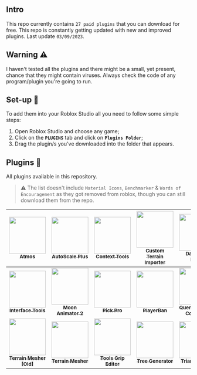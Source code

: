 ## Intro
This repo currently contains `27 paid plugins` that you can download for free.
This repo is constantly getting updated with new and improved plugins.
Last update `03/09/2023`.

## Warning ⚠
I haven't tested all the plugins and there might be a small, yet present, chance that they might contain viruses. Always check the code of any program/plugin you're going to run.

## Set-up 🔧
To add them into your Roblox Studio all you need to follow some simple steps:
1) Open Roblox Studio and choose any game;
2) Click on the **`PLUGINS`** tab and click on **`Plugins Folder`**;
3) Drag the plugin/s you've downloaded into the folder that appears.

## Plugins 📖
All plugins available in this repository.
  > ⚠️
  > The list doesn't include `Material Icons`, `Benchmarker` & `Words of Encouragement` as they got removed from roblox, though you can still download them from the repo.
<!-- PLUGIN LIST BEGIN -->
<!-- table template -->
| [<img src="https://tr.rbxcdn.com/3ebba37973f6ec3d598f702730015857/512/512/Image/Png" width="100px;"/><br /><sub><b>Atmos</b></sub>](https://create.roblox.com/marketplace/asset/2971874773/Atmos-professional-skyboxes-and-lighting)<br />        | [<img src="https://tr.rbxcdn.com/1e1a696633b42607d4ee57a607f65234/512/512/Image/Png" width="100px;"/><br /><sub><b>AutoScale Plus</b></sub>](https://create.roblox.com/marketplace/asset/5100886874/AutoScale-Plus)<br /> | [<img src="https://tr.rbxcdn.com/01ccf627d8ff175c30543f1676d1df60/512/512/Image/Png" width="100px;"/><br /><sub><b>Context Tools</b></sub>](https://create.roblox.com/marketplace/asset/716593287/Context-Tools-Plugin)<br />          | [<img src="https://tr.rbxcdn.com/844eb7995a072f0cbf3fbd76d50570ec/512/512/Image/Png" width="100px;"/><br /><sub><b>Custom Terrain Importer</b></sub>](https://create.roblox.com/marketplace/asset/3980893189)<br /> | [<img src="https://tr.rbxcdn.com/f590237d222a6522c387264e35f18d92/512/512/Image/Png" width="100px;"/><br /><sub><b>DataStore Editor</b></sub>](https://create.roblox.com/marketplace/asset/701506235)<br />    | [<img src="https://tr.rbxcdn.com/6fae04b541943de62018f43b867bd07d/512/512/Image/Png" width="100px;"/><br /><sub><b>GroupBan</b></sub>](https://create.roblox.com/marketplace/asset/5060071204)<br />                               | [<img src="https://tr.rbxcdn.com/c6a3f721dcb4e4be9b47762625b07f52/512/512/Image/Png" width="100px;"/><br /><sub><b>InCommand</b></sub>](https://create.roblox.com/marketplace/asset/4987562465)<br />  |
| :-----------------------------------------------------------------------------------------------------------------------------------------------------------------: | :-----------------------------------------------------------------------------------------------------------------------------------------------------------------------: | :-------------------------------------------------------------------------------------------------------------------------------------------------------------------: | :-------------------------------------------------------------------------------------------------------------------------------------------------------------: | :------------------------------------------------------------------------------------------------------------------------------------------------------------: | :---------------------------------------------------------------------------------------------------------------------------------------------------------------------------: | :-----------------------------------------------------------------------------------------------------------------------------------------------------------: |
|[<img src="https://tr.rbxcdn.com/61e34a19c5cdc1f07f2dcaf358c7a216/512/512/Image/Png" width="100px;"/><br /><sub><b>Interface Tools</b></sub>](https://create.roblox.com/marketplace/asset/4500377880/Interface-Tools)<br />|[<img src="https://tr.rbxcdn.com/88919bea73c0273bca40f90de950e1ae/512/512/Image/Png" width="100px;"/><br /><sub><b>Moon Animator 2</b></sub>](https://create.roblox.com/marketplace/asset/4725618216/Moon-Animator-2)<br />|[<img src="https://tr.rbxcdn.com/61fea8a5d83524eb6fd5d5811d6113e0/512/512/Image/Png" width="100px;"/><br /><sub><b>Pick Pro</b></sub>](https://create.roblox.com/marketplace/asset/2724083983)<br />|[<img src="https://tr.rbxcdn.com/fe84e074488fae380ccd086edf34307d/512/512/Image/Png" width="100px;"/><br /><sub><b>PlayerBan</b></sub>](https://create.roblox.com/marketplace/asset/1468166847/PlayerBan-Ban-Players-Easily)<br />|[<img src="https://tr.rbxcdn.com/1f9785783b2a5b96f5e528246976074d/512/512/Image/Png" width="100px;"/><br /><sub><b>Quenty's Class Converter</b></sub>](https://create.roblox.com/marketplace/asset/906681627/Quentys-Class-Converter-API-based)<br />|[<img src="https://tr.rbxcdn.com/b5ad95e9e51d6cfab234366c8a8b5d41/512/512/Image/Png" width="100px;"/><br /><sub><b>Quenty's Part to Terrain</b></sub>](https://create.roblox.com/marketplace/asset/1618177131/Quentys-Part-to-Terrain-Preserve-old-terrain)<br />|[<img src="https://tr.rbxcdn.com/dec18cae2188a7582922c5ee076dd8f2/512/512/Image/Png" width="100px;"/><br /><sub><b>RbxMusic</b></sub>](https://create.roblox.com/marketplace/asset/4476041065/RbxMusic)<br /> |[<img src="https://tr.rbxcdn.com/c76c8848f981c986d152f7aec57a938a/512/512/Image/Png" width="100px;"/><br /><sub><b>RigEdit Plus</b></sub>](https://create.roblox.com/marketplace/asset/4486409103)<br />|[<img src="https://tr.rbxcdn.com/2ce3a4b48a0f6186016a855743406ac0/512/512/Image/Png" width="100px;"/><br /><sub><b>Team Create with Hats</b></sub>](https://create.roblox.com/marketplace/asset/990908723)<br />|
[<img src="https://tr.rbxcdn.com/98df50f87b12ee6fbb76ff3b3538d715/512/512/Image/Png" width="100px;"/><br /><sub><b>Terrain Mesher [Old]</b></sub>](https://create.roblox.com/marketplace/asset/1152074749/Terrain-Mesher-Old)<br />|[<img src="https://tr.rbxcdn.com/1e15921e8b2c47dadc0a5b1cdc5037c1/512/512/Image/Png" width="100px;"/><br /><sub><b>Terrain Mesher</b></sub>](https://create.roblox.com/marketplace/asset/4482617278/Terrain-Mesher)<br />| [<img src="https://tr.rbxcdn.com/50a4279be89988aa03e0b31484cedc66/512/512/Image/Png" width="100px;"/><br /><sub><b>Tools Grip Editor</b></sub>](https://create.roblox.com/marketplace/asset/174577307/Tool-Grip-Editor)<br />|[<img src="https://tr.rbxcdn.com/963a6299d72610758adabca7fa5ef141/512/512/Image/Png" width="100px;"/><br /><sub><b>Tree Generator</b></sub>](https://create.roblox.com/marketplace/asset/1256428022/Tree-Generator)<br />|[<img src="https://tr.rbxcdn.com/712c7c93a944c4d5e3583ee959549678/512/512/Image/Png" width="100px;"/><br /><sub><b>Triangle Draw</b></sub>](https://create.roblox.com/marketplace/asset/747108034)<br />          | [<img src="https://tr.rbxcdn.com/eee51ec787c52114f610ac264eb6760a/512/512/Image/Png" width="100px;"/><br /><sub><b>uiDesign Plus</b></sub>](https://create.roblox.com/marketplace/asset/4474084133/uiDesign-Plus)<br />|
<!-- PLUGIN LIST END -->

